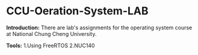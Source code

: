 # CCU-Oeration-System-LAB

**Introduction:**
There are lab's assignments for the operating system course at National Chung Cheng University. 

**Tools:**
1.Using FreeRTOS
2.NUC140 
